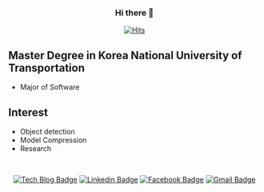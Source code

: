 
  <div align=center>
  
  ### Hi there 👋
	
  [![Hits](https://hits.seeyoufarm.com/api/count/incr/badge.svg?url=https%3A%2F%2Fgithub.com%2F94JuHo)](https://94JuHo.github.io) 
	
  </div>
  
## Master Degree in Korea National University of Transportation
- Major of Software

## Interest
- Object detection
- Model Compression
- Research

<br>

<div align=center>
  
  [![Tech Blog Badge](http://img.shields.io/badge/-Tech%20blog-black?style=flat-square&logo=github&link=https://94juho.github.io/)](https://94juho.github.io/)
  [![Linkedin Badge](https://img.shields.io/badge/-LinkedIn-blue?style=flat-square&logo=Linkedin&logoColor=white&link=https://www.linkedin.com/in/ryan-juho-jung-b4074a193/)](https://www.linkedin.com/in/ryan-juho-jung-b4074a193/)
  [![Facebook Badge](https://img.shields.io/badge/facebook-1877f2?style=flat-square&logo=facebook&logoColor=white&link=https://www.facebook.com/RyanJung1994)](https://www.facebook.com/RyanJung1994)
  [![Gmail Badge](https://img.shields.io/badge/Gmail-d14836?style=flat-square&logo=Gmail&logoColor=white&link=mailto:jjs1005k@gmail.com)](mailto:jjs1005k@gmail.com)
  
</div>
